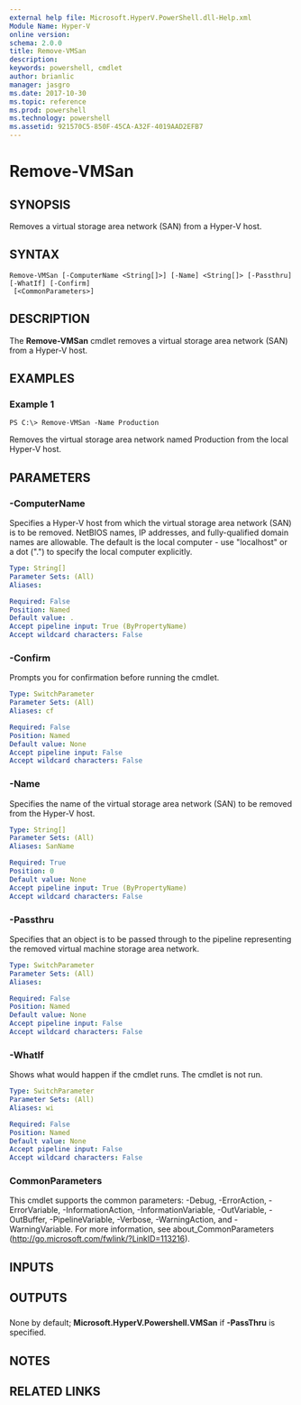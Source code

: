 ```yaml
---
external help file: Microsoft.HyperV.PowerShell.dll-Help.xml
Module Name: Hyper-V
online version: 
schema: 2.0.0
title: Remove-VMSan
description: 
keywords: powershell, cmdlet
author: brianlic
manager: jasgro
ms.date: 2017-10-30
ms.topic: reference
ms.prod: powershell
ms.technology: powershell
ms.assetid: 921570C5-850F-45CA-A32F-4019AAD2EFB7
---
```


# Remove-VMSan

## SYNOPSIS
Removes a virtual storage area network (SAN) from a Hyper-V host.

## SYNTAX

```
Remove-VMSan [-ComputerName <String[]>] [-Name] <String[]> [-Passthru] [-WhatIf] [-Confirm]
 [<CommonParameters>]
```

## DESCRIPTION
The **Remove-VMSan** cmdlet removes a virtual storage area network (SAN) from a Hyper-V host.

## EXAMPLES

### Example 1
```
PS C:\> Remove-VMSan -Name Production
```

Removes the virtual storage area network named Production from the local Hyper-V host.

## PARAMETERS

### -ComputerName
Specifies a Hyper-V host from which the virtual storage area network (SAN) is to be removed.
NetBIOS names, IP addresses, and fully-qualified domain names are allowable.
The default is the local computer - use "localhost" or a dot (".") to specify the local computer explicitly.

```yaml
Type: String[]
Parameter Sets: (All)
Aliases: 

Required: False
Position: Named
Default value: .
Accept pipeline input: True (ByPropertyName)
Accept wildcard characters: False
```

### -Confirm
Prompts you for confirmation before running the cmdlet.

```yaml
Type: SwitchParameter
Parameter Sets: (All)
Aliases: cf

Required: False
Position: Named
Default value: None
Accept pipeline input: False
Accept wildcard characters: False
```

### -Name
Specifies the name of the virtual storage area network (SAN) to be removed from the Hyper-V host.

```yaml
Type: String[]
Parameter Sets: (All)
Aliases: SanName

Required: True
Position: 0
Default value: None
Accept pipeline input: True (ByPropertyName)
Accept wildcard characters: False
```

### -Passthru
Specifies that an object is to be passed through to the pipeline representing the removed virtual machine storage area network.

```yaml
Type: SwitchParameter
Parameter Sets: (All)
Aliases: 

Required: False
Position: Named
Default value: None
Accept pipeline input: False
Accept wildcard characters: False
```

### -WhatIf
Shows what would happen if the cmdlet runs. The cmdlet is not run.

```yaml
Type: SwitchParameter
Parameter Sets: (All)
Aliases: wi

Required: False
Position: Named
Default value: None
Accept pipeline input: False
Accept wildcard characters: False
```

### CommonParameters
This cmdlet supports the common parameters: -Debug, -ErrorAction, -ErrorVariable, -InformationAction, -InformationVariable, -OutVariable, -OutBuffer, -PipelineVariable, -Verbose, -WarningAction, and -WarningVariable. For more information, see about_CommonParameters (http://go.microsoft.com/fwlink/?LinkID=113216).

## INPUTS

## OUTPUTS

###  
None by default; **Microsoft.HyperV.Powershell.VMSan** if **-PassThru** is specified.

## NOTES

## RELATED LINKS

